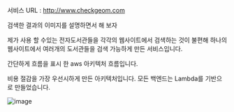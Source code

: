 서비스 URL : http://www.checkgeom.com

<p>검색한 결과의 이미지를 설명하면서 해 보자  </p>

<p>제가 사용 할 수있는 전자도서관들을 각각의 웹사이트에서 검색하는 것이 불편해 하나의 웹사이트에서 
여러개의 도서관들을 검색 가능하게 만든 서비스입니다.
</p>
  






<p> 간단하게 흐름을 표시 한 aws 아키텍처 흐름입니다. </p>
<p> 비용 절감을 가장 우선시하게 만든 아키텍처입니다. 모든 백엔드는 Lambda를 기반으로 만들었습니다.</p>

![image](https://github.com/user-attachments/assets/cdc2aac3-540f-4dae-ae58-af76af5a8335)


